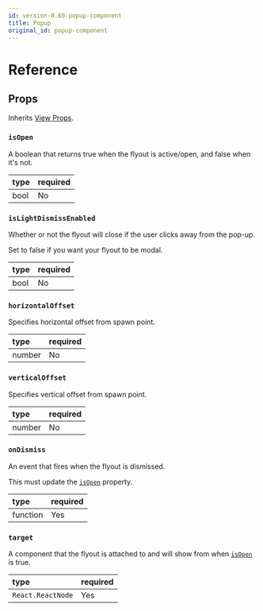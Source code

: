 ```yaml
---
id: version-0.60-popup-component
title: Popup
original_id: popup-component
---
```


# Reference

## Props

Inherits [View Props](https://facebook.github.io/react-native/docs/view#props).

### `isOpen`

A boolean that returns true when the flyout is active/open, and false when it's not.

| type | required |
|:--|:--|
| bool | No |

### `isLightDismissEnabled`

Whether or not the flyout will close if the user clicks away from the pop-up.

Set to false if you want your flyout to be modal.

| type | required |
|:--|:--|
| bool | No |

### `horizontalOffset`

Specifies horizontal offset from spawn point.

| type | required |
|:--|:--|
| number | No |

### `verticalOffset`

Specifies vertical offset from spawn point.

| type | required |
|:--|:--|
| number | No |

### `onDismiss`

An event that fires when the flyout is dismissed.

This must update the [`isOpen`](#isopen) property.

| type | required |
|:--|:--|
| function | Yes |

### `target`

A component that the flyout is attached to and will show from when [`isOpen`](flyout-component-windows.md#isopen) is true.

| type | required |
|:--|:--|
| `React.ReactNode` | Yes |
